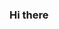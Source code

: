 ### Hi there

<!--
**simsimient1/simsimient1** is a ✨ _special_ ✨ repository because its `README.md` (this file) appears on your GitHub profile.

# Here are some ideas to get you started:

- 🔭 I’m currently working on Philippines
- 🌱 I’m currently learning Game mini
- 👯 I’m looking to collaborate on Drawing
- 🤔 I’m looking for help with City
- 💬 Ask me about AskReddit
- 📫 How to reach me: akovlenkoangelina@gmail.com
- 😄 Pronouns: Bro Gaming
- ⚡ Fun fact: GDPS Editor 2.2
